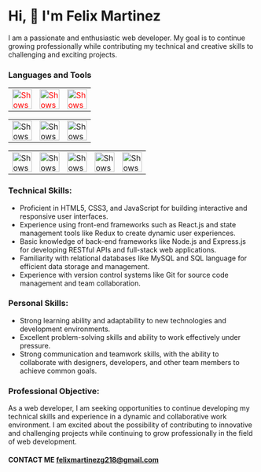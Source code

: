# Hi, 👋 I'm Felix Martinez

I am a passionate and enthusiastic web developer. My goal is to continue growing professionally while contributing my technical and creative skills to challenging and exciting projects.

### Languages and Tools

<table style="color: red">
  <tr>
    <td><img alt="Shows an illustrated" height="40" src="https://upload.wikimedia.org/wikipedia/commons/6/6a/JavaScript-logo.png"></td>
    <td><img alt="Shows an illustrated" height="40" src="https://brandslogos.com/wp-content/uploads/images/large/java-logo-1.png"></td>
    <td><img alt="Shows an illustrated" height="40" src="https://cdn.worldvectorlogo.com/logos/python-3.svg"></td>
  </tr>
</table>
<table>
  <tr>
    <td><a href="https://es.react.dev/" target="_blank" rel="noopener noreferrer"><img alt="Shows an illustrated" height="40" src="https://upload.wikimedia.org/wikipedia/commons/thumb/3/30/React_Logo_SVG.svg/1200px-React_Logo_SVG.svg.png"></a></td>
    <td><a href="https://angular.io/" target="_blank" rel="noopener noreferrer"><img alt="Shows an illustrated" height="40" src="https://upload.wikimedia.org/wikipedia/commons/thumb/c/cf/Angular_full_color_logo.svg/768px-Angular_full_color_logo.svg.png"></td>
    <td><a href="https://dev.mysql.com/" target="_blank" rel="noopener noreferrer"><img alt="Shows an illustrated" height="40" src="https://cdn-icons-png.flaticon.com/512/5968/5968313.png"></td>
  </tr>
</table>
<table>
  <tr>
    <td><img alt="Shows an illustrated" height="40" src="https://upload.wikimedia.org/wikipedia/commons/d/d9/Node.js_logo.svg"></td>
    <td><img alt="Shows an illustrated" height="40" src="https://upload.wikimedia.org/wikipedia/commons/9/93/MongoDB_Logo.svg"></td>
    <td><img alt="Shows an illustrated" height="40" src="https://upload.wikimedia.org/wikipedia/commons/6/64/Expressjs.png"></td>
    <td><img alt="Shows an illustrated" height="40" src="https://upload.wikimedia.org/wikipedia/commons/thumb/e/e0/Git-logo.svg/1280px-Git-logo.svg.png"></td>
    <td><img alt="Shows an illustrated" height="40" src="https://github.githubassets.com/assets/GitHub-Mark-ea2971cee799.png"></td>
  </tr>
</table>

### Technical Skills:

- Proficient in HTML5, CSS3, and JavaScript for building interactive and responsive user interfaces.
- Experience using front-end frameworks such as React.js and state management tools like Redux to create dynamic user experiences.
- Basic knowledge of back-end frameworks like Node.js and Express.js for developing RESTful APIs and full-stack web applications.
- Familiarity with relational databases like MySQL and SQL language for efficient data storage and management.
- Experience with version control systems like Git for source code management and team collaboration.


### Personal Skills:

- Strong learning ability and adaptability to new technologies and development environments.
- Excellent problem-solving skills and ability to work effectively under pressure.
- Strong communication and teamwork skills, with the ability to collaborate with designers, developers, and other team members to achieve common goals.

### Professional Objective:

As a web developer, I am seeking opportunities to continue developing my technical skills and experience in a dynamic and collaborative work environment. I am excited about the possibility of contributing to innovative and challenging projects while continuing to grow professionally in the field of web development.

#### CONTACT ME felixmartinezg218@gmail.com
